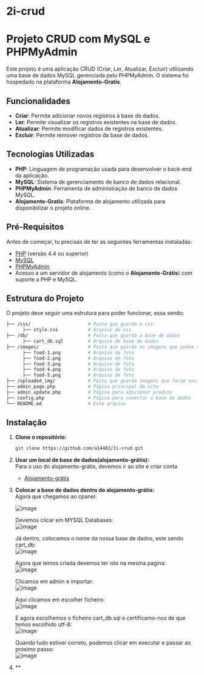 # 2i-crud

# Projeto CRUD com MySQL e PHPMyAdmin

Este projeto é uma aplicação CRUD (Criar, Ler, Atualizar, Excluir) utilizando uma base de dados MySQL gerenciada pelo PHPMyAdmin. O sistema foi hospedado na plataforma **Alojamento-Gratis**.

## Funcionalidades

- **Criar**: Permite adicionar novos registros à base de dados.
- **Ler**: Permite visualizar os registros existentes na base de dados.
- **Atualizar**: Permite modificar dados de registros existentes.
- **Excluir**: Permite remover registros da base de dados.

## Tecnologias Utilizadas

- **PHP**: Linguagem de programação usada para desenvolver o back-end da aplicação.
- **MySQL**: Sistema de gerenciamento de banco de dados relacional.
- **PHPMyAdmin**: Ferramenta de administração de banco de dados MySQL.
- **Alojamento-Gratis**: Plataforma de alojamento utilizada para disponibilizar o projeto online.

## Pré-Requisitos

Antes de começar, tu precisas de ter as seguintes ferramentas instaladas:

- [PHP](https://www.php.net/) (versão 4.4 ou superior)
- [MySQL](https://www.mysql.com/)
- [PHPMyAdmin](https://www.phpmyadmin.net/)
- Acesso a um servidor de alojamento (como o **Alojamento-Grátis**) com suporte a PHP e MySQL.

## Estrutura do Projeto

O projeto deve seguir uma estrutura para poder funcionar, essa sendo:

```bash
├── /css/                     # Pasta que guarda o css
      ├── style.css           # Arquivo de css
├── /db/                      # Pasta que guarda a base de dados
      ├── cart_db.sql         # Arquivo de base de dados
├── /images/                  # Pasta que guarda as imagens que podem ser usadas(opcional)
      ├── food-1.png          # Arquivo de foto
      ├── food-2.png          # Arquivo de foto
      ├── food-3.png          # Arquivo de foto
      ├── food-4.png          # Arquivo de foto
      ├── food-5.png          # Arquivo de foto
├── /uploaded_img/            # Pasta que guarda imagens que foram enviadas para a base de dados
├── admin_page.php            # Página principal do site
├── admin_update.php          # Página para adicionar produto
├── config.php                # Página para conectar a base de dados
└── README.md                 # Este arquivo
```

## Instalação

1. **Clone o repositório:**

   ```bash
   git clone https://github.com/a14482/2i-crud.git
   ```
   
2. **Usar um local de base de dados(alojamento-grátis):**<br/> 
   Para o uso do alojamento-grátis, devemos ir ao site e criar conta<br/> 
   - [Alojamento-grátis](http://www.alojamento-gratis.com/)<br/>
   
3. **Colocar a base de dados dentro do alojamento-grátis:**<br/>
   Agora que chegamos ao cpanel:
   
   ![image](https://github.com/user-attachments/assets/b503ead0-3005-4fa5-beef-28b5a6770e3b)
   
   Devemos clicar em MYSQL Databases:<br/>
   ![image](https://github.com/user-attachments/assets/6088e57d-e2d1-4ad9-81ca-bae785304da7)

   Já dentro, colocamos o nome da nossa base de dados, este sendo cart_db:<br/>
   ![image](https://github.com/user-attachments/assets/ade97291-9eb3-45c3-8970-55efcb01d59f)

   Agora que temos criada devemos ter isto na mesma pagina:<br/>
   ![image](https://github.com/user-attachments/assets/3e56178f-3f40-4479-8a81-8845422f8312)

   Clicamos em admin e importar:<br/>
   ![image](https://github.com/user-attachments/assets/ebaf5bea-7a5a-4fcc-97ed-250a8534d0b4)

   Aqui clicamos em escolher ficheiro:<br/>
   ![image](https://github.com/user-attachments/assets/af7d0e20-6dfc-4cce-b80d-0707aff7cbe6)

   E agora escolhemos o ficheiro cart_db.sql e certificamo-nos de que temos escolhido utf-8:<br/>
   ![image](https://github.com/user-attachments/assets/69c2cb7d-9ffc-4ef0-a1af-bcff3d9a42cb)

   Quando tudo estiver correto, podemos clicar em executar e passar ao próximo passo:<br/>
   ![image](https://github.com/user-attachments/assets/e11328d7-e345-4777-b2c8-9ad0e9640a1a)

4. **







   
